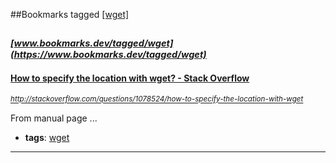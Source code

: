 ##Bookmarks tagged [[wget]](https://www.bookmarks.dev?q=[wget])

_<sup><sup>[www.bookmarks.dev/tagged/wget](https://www.bookmarks.dev/tagged/wget)</sup></sup>_
---
#### [How to specify the location with wget? - Stack Overflow](http://stackoverflow.com/questions/1078524/how-to-specify-the-location-with-wget)
_<sup>http://stackoverflow.com/questions/1078524/how-to-specify-the-location-with-wget</sup>_

From manual page
...
* **tags**: [wget](../tagged/wget.md)
---
